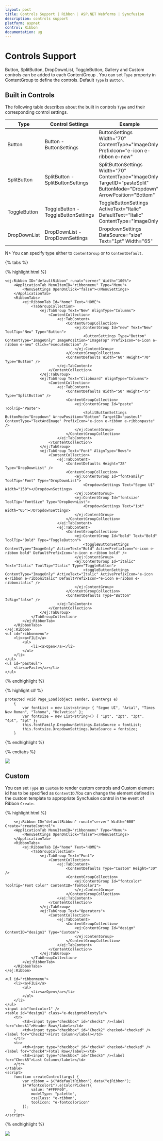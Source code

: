```yaml
---
layout: post
title: Controls Support | Ribbon | ASP.NET Webforms | Syncfusion
description: controls support
platform: aspnet
control: Ribbon
documentation: ug
---
```


# Controls Support

Button, SplitButton, DropDownList, ToggleButton, Gallery and Custom controls can be added to each ContentGroup . You can set `Type` property in ContentGroup to define the controls. Default `Type` is `Button`.  

## Built in Controls

The following table describes about the built in controls `Type` and their corresponding control settings.

<table class="params">
<thead>
<tr>
<th>Type</th>
<th>Control Settings</th>
<th class="last">Example</th>
</tr>
</thead>                     
<tbody>
<tr>
<td class="type">Button</td>
<td class="control settings"><span class="param-type">Button - ButtonSettings</span></td><td class="example last">
    ButtonSettings Width="70" ContentType="ImageOnly" PrefixIcon="e-icon e-ribbon e-new"
 </td>
</tr>
<tr>
<td class="type">SplitButton</td>
<td class="control settings"><span class="param-type">SplitButton - SplitButtonSettings</span></td>
<td class="example last">
    SplitButtonSettings Width="70" ContentType="ImageOnly" TargetID="pasteSplit" ButtonMode="Dropdown" ArrowPosition="Bottom"
 </td>
</tr>
<tr>
<td class="type">ToggleButton</td>
<td class="control settings"><span class="param-type">ToggleButton - ToggleButtonSettings</span></td>
<td class="example last">
    ToggleButtonSettings ActiveText="Italic" DefaultText="Italic" ContentType="ImageOnly"
 </td>
</tr>
<tr>
<td class="type">DropDownList</td>
<td class="control settings"><span class="param-type">DropDownList - DropDownSettings</span></td>
<td class="example last">
	DropdownSettings DataSource="size" Text="1pt" Width="65"
 </td>
</tr>
</tbody>
</table>

N> You can specify type either to `ContentGroup` or to `ContentDefault`.


{% tabs %}

{% highlight html %}

	<ej:Ribbon ID="defaultRibbon" runat="server" Width="100%">
		<ApplicationTab MenuItemID="ribbonmenu" Type="Menu">
			<MenuSettings OpenOnClick="false"></MenuSettings>
		</ApplicationTab>
		<RibbonTabs>
			<ej:RibbonTab Id="home" Text="HOME">
				<TabGroupCollection>
					<ej:TabGroup Text="New" AlignType="Columns">
						<ContentCollection>
							<ej:TabContent>
								<ContentGroupCollection>
									<ej:ContentGroup Id="new" Text="New" ToolTip="New" Type="Button">
										<ButtonSettings Type="Button" ContentType="ImageOnly" ImagePosition="ImageTop" PrefixIcon="e-icon e-ribbon e-new" Click="executeAction" />
									</ej:ContentGroup>
								</ContentGroupCollection>
								<ContentDefaults Width="60" Height="70" Type="Button" />
							</ej:TabContent>
						</ContentCollection>
					</ej:TabGroup>
					<ej:TabGroup Text="Clipboard" AlignType="Columns">
						<ContentCollection>
							<ej:TabContent>
								<ContentDefaults Width="50" Height="75" Type="SplitButton" />
								<ContentGroupCollection>
									<ej:ContentGroup Id="paste" ToolTip="Paste">
										<SplitButtonSettings ButtonMode="Dropdown" ArrowPosition="Bottom" TargetID="pasteul" ContentType="TextAndImage" PrefixIcon="e-icon e-ribbon e-ribbonpaste" />
									</ej:ContentGroup>
								</ContentGroupCollection>
							</ej:TabContent>
						</ContentCollection>
					</ej:TabGroup>
					<ej:TabGroup Text="Font" AlignType="Rows">
						<ContentCollection>
							<ej:TabContent>
								<ContentDefaults Height="28" Type="DropDownList" />
								<ContentGroupCollection>
									<ej:ContentGroup Id="fontFamily" ToolTip="Font" Type="DropDownList">
										<DropdownSettings Text="Segoe UI" Width="150"></DropdownSettings>
									</ej:ContentGroup>
									<ej:ContentGroup Id="fontsize" ToolTip="FontSize" Type="DropDownList">
										<DropdownSettings Text="1pt" Width="65"></DropdownSettings>
									</ej:ContentGroup>
								</ContentGroupCollection>
							</ej:TabContent>
							<ej:TabContent>
								<ContentGroupCollection>
									<ej:ContentGroup Id="bold" Text="Bold" ToolTip="Bold" Type="ToggleButton">
										<toggleButtonSettings ContentType="ImageOnly" ActiveText="Bold" ActivePrefixIcon="e-icon e-ribbon bold" DefaultPrefixIcon="e-icon e-ribbon bold" />
									</ej:ContentGroup>
									<ej:ContentGroup Id="italic" Text="Italic" ToolTip="Italic" Type="ToggleButton">
										<toggleButtonSettings ContentType="ImageOnly" ActiveText="Italic" ActivePrefixIcon="e-icon e-ribbon e-ribbonitalic" DefaultPrefixIcon="e-icon e-ribbon e-ribbonitalic" />
									</ej:ContentGroup>
								</ContentGroupCollection>
								<ContentDefaults Type="Button" IsBig="false" />
							</ej:TabContent>
						</ContentCollection>
					</ej:TabGroup>
				</TabGroupCollection>
			</ej:RibbonTab>
		</RibbonTabs>
	</ej:Ribbon>
	<ul id="ribbonmenu">
		<li><a>FILE</a>
			<ul>
				<li><a>Open</a></li>
			</ul>
		</li>
	</ul>
	<ul id="pasteul">
		<li><a>Paste</a></li>
	</ul> 
	

{% endhighlight %}

{% highlight c# %}

    protected void Page_Load(object sender, EventArgs e)
        {
            var fontList = new List<string> { "Segoe UI", "Arial", "Times New Roman", "Tahoma", "Helvetica" };
            var fontsize = new List<string>() { "1pt", "2pt", "3pt", "4pt", "5pt" };
            this.fontFamily.DropdownSettings.DataSource = fontList;
            this.fontsize.DropdownSettings.DataSource = fontsize;        
        }

{% endhighlight %}

{% endtabs %}

![](Controls-Support_images/Controls-Support_img1.png)

## Custom

You can set `Type` as `Custom` to render custom controls and Custom element id has to be specified as `ContentID`.You can change the element defined in the custom template to appropriate Syncfusion control in the event of Ribbon `Create`.

{% highlight html %}
	
		<ej:Ribbon ID="defaultRibbon" runat="server" Width="600" Create="createControl">
		<ApplicationTab MenuItemID="ribbonmenu" Type="Menu">
			<MenuSettings OpenOnClick="false"></MenuSettings>
		</ApplicationTab>
		<RibbonTabs>
			<ej:RibbonTab Id="home" Text="HOME">
				<TabGroupCollection>
					<ej:TabGroup Text="Font">
						<ContentCollection>
							<ej:TabContent>
								<ContentDefaults Type="Custom" Height="30" />
								<ContentGroupCollection>
									<ej:ContentGroup Id="fontcolor" ToolTip="Font Color" ContentID="fontcolor1">
									</ej:ContentGroup>
								</ContentGroupCollection>
							</ej:TabContent>
						</ContentCollection>
					</ej:TabGroup>
					<ej:TabGroup Text="Operators">
						<ContentCollection>
							<ej:TabContent>
								<ContentGroupCollection>
									<ej:ContentGroup Id="design" ContentID="design1" Type="Custom">
									</ej:ContentGroup>
								</ContentGroupCollection>
							</ej:TabContent>
						</ContentCollection>
					</ej:TabGroup>
				</TabGroupCollection>
			</ej:RibbonTab>
		</RibbonTabs>
	</ej:Ribbon>
	
	<ul id="ribbonmenu">
		<li><a>FILE</a>
			<ul>
				<li><a>Open</a></li>
			</ul>
		</li>
	</ul>
	<input id="fontcolor1" />
	<table id="design1" class="e-designtablestyle">
		<tr>
			<td><input type="checkbox" id="check1" /><label for="check1">Header Row</label></td>
			<td><input type="checkbox" id="Check2" checked="checked" /><label for="Check2">First Column</label></td>
		</tr>
		<tr>
			<td><input type="checkbox" id="check4" checked="checked" /><label for="check4">Total Row</label></td>
			<td><input type="checkbox" id="Check5" /><label for="Check5">Last Column</label></td>
		</tr>
	</table>
	<script>
		function createControl(args) {
			var ribbon = $("#defaultRibbon").data("ejRibbon");
			$("#fontcolor1").ejColorPicker({
				value: "#FFFF00",
				modelType: "palette",
				cssClass: "e-ribbon",
				toolIcon: "e-fontcoloricon"
			});
		}
	</script>   

{% endhighlight %}

![](Controls-Support_images/Controls-Support_img2.png)



 